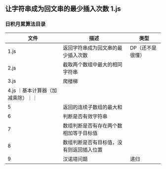 ## 让字符串成为回文串的最少插入次数 1.js
### 日积月累算法目录

| 文件      | 描述         | 类型      | 
|---------- |-------------- |---------- 
| 1.js | 返回字符串成为回文串的最少插入次数 | DP（还不是很懂） | 
| 2.js | 截取两个数组中最大的相同字符串 |  | 
| 3.js | 爬楼梯 |  | 
| 4.js ｜基本计算器（加减乘除）｜｜
| 5 | 返回的连续子数组的最大和| |
| 6 | 判断是否有效字符串| |
| 7 | 数组判断是否有存在两个数相加等于目标值| |
| 8 | 数组判断是否有目标值，没有则返回插入位置| |
| 9 | 汉诺塔问题|递归|
